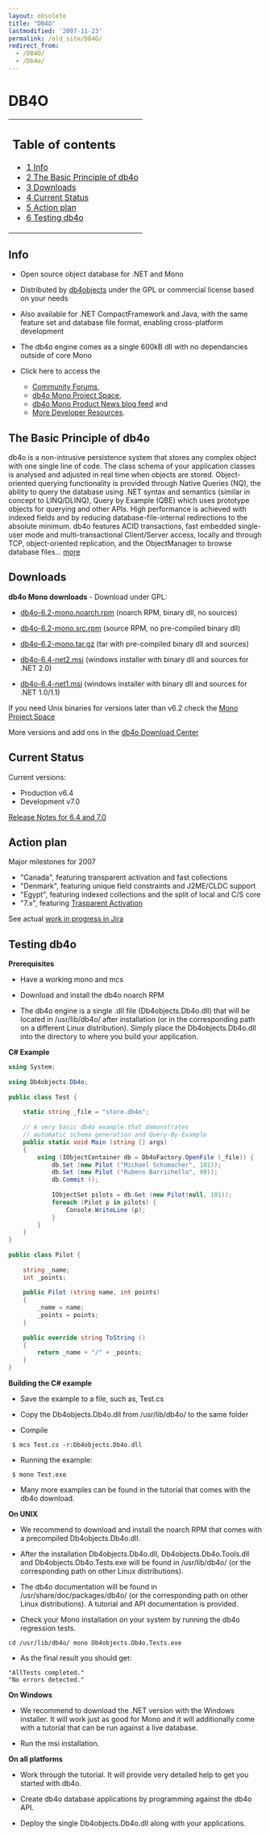 ```yaml
---
layout: obsolete
title: "DB4O"
lastmodified: '2007-11-23'
permalink: /old_site/DB4O/
redirect_from:
  - /DB4O/
  - /Db4o/
---
```


DB4O
====

<table>
<col width="100%" />
<tbody>
<tr class="odd">
<td align="left"><h2>Table of contents</h2>
<ul>
<li><a href="#info">1 Info</a></li>
<li><a href="#the-basic-principle-of-db4o">2 The Basic Principle of db4o</a></li>
<li><a href="#downloads">3 Downloads</a></li>
<li><a href="#current-status">4 Current Status</a></li>
<li><a href="#action-plan">5 Action plan</a></li>
<li><a href="#testing-db4o">6 Testing db4o</a></li>
</ul></td>
</tr>
</tbody>
</table>

Info
----

-   Open source object database for .NET and Mono

-   Distributed by [db4objects](http://www.db4o.com?src=Mono) under the GPL or commercial license based on your needs

-   Also available for .NET CompactFramework and Java, with the same feature set and database file format, enabling cross-platform development

-   The db4o engine comes as a single 600kB dll with no dependancies outside of core Mono

-   Click here to access the
    -   [Community Forums](http://developer.db4o.com/forums/),
    -   [db4o Mono Project Space](http://developer.db4o.com/ProjectSpaces/view.aspx/Mono),
    -   [db4o Mono Product News blog feed](http://forums.db4o.com/blogs/product_news/archive/category/1008.aspx) and
    -   [More Developer Resources](http://developer.db4o.com).

The Basic Principle of db4o
---------------------------

db4o is a non-intrusive persistence system that stores any complex object with one single line of code. The class schema of your application classes is analysed and adjusted in real time when objects are stored. Object-oriented querying functionality is provided through Native Queries (NQ), the ability to query the database using .NET syntax and semantics (similar in concept to LINQ/DLINQ), Query by Example (QBE) which uses prototype objects for querying and other APIs. High performance is achieved with indexed fields and by reducing database-file-internal redirections to the absolute minimum. db4o features ACID transactions, fast embedded single-user mode and multi-transactional Client/Server access, locally and through TCP, object-oriented replication, and the ObjectManager to browse database files... [more](http://www.db4o.com/about/productinformation/)

Downloads
---------

**db4o Mono downloads** - Download under GPL:

-   [db4o-6.2-mono.noarch.rpm](http://www.db4o.com/downloads/db4o-6.2-mono.noarch.rpm) (noarch RPM, binary dll, no sources)

-   [db4o-6.2-mono.src.rpm](http://www.db4o.com/downloads/db4o-6.2-mono.src.rpm) (source RPM, no pre-compiled binary dll)

-   [db4o-6.2-mono.tar.gz](http://www.db4o.com/downloads/db4o-6.2-mono.tar.gz) (tar with pre-compiled binary dll and sources)

-   [db4o-6.4-net2.msi](http://www.db4o.com/downloads/db4o-6.4-net2.msi) (windows installer with binary dll and sources for .NET 2.0)

-   [db4o-6.4-net1.msi](http://www.db4o.com/downloads/db4o-6.4-net1.msi) (windows installer with binary dll and sources for .NET 1.0/1.1)

If you need Unix binaries for versions later than v6.2 check the [Mono Project Space](http://developer.db4o.com/ProjectSpaces/view.aspx/Mono)

More versions and add ons in the [db4o Download Center](http://downloads.db4o.com)

Current Status
--------------

Current versions:

-   Production v6.4
-   Development v7.0

[Release Notes for 6.4 and 7.0](http://developer.db4o.com/blogs/product_news/archive/2007/11/13/release-notes-for-6-4-prod-and-7-0-dev.aspx)

Action plan
-----------

Major milestones for 2007

-   "Canada", featuring transparent activation and fast collections
-   "Denmark", featuring unique field constraints and J2ME/CLDC support
-   "Egypt", featuring indexed collections and the split of local and C/S core
-   "7.x", featuring [Trasparent Activation](http://developer.db4o.com/blogs/product_news/archive/2007/11/12/the-7th-dimension.aspx)

See actual [work in progress in Jira](http://tracker.db4o.com/jira/secure/Dashboard.jspa)

Testing db4o
------------

**Prerequisites**

-   Have a working mono and mcs

-   Download and install the db4o noarch RPM

-   The db4o engine is a single .dll file (Db4objects.Db4o.dll) that will be located in /usr/lib/db4o/ after installation (or in the corresponding path on a different Linux distribution). Simply place the Db4objects.Db4o.dll into the directory to where you build your application.

**C\# Example**

``` csharp
using System;
 
using Db4objects.Db4o;
 
public class Test {
 
    static string _file = "store.db4o";
 
    // A very basic db4o example that demonstrates
    // automatic schema generation and Query-By-Example
    public static void Main (string [] args)
    {
        using (IObjectContainer db = Db4oFactory.OpenFile (_file)) {
            db.Set (new Pilot ("Michael Schumacher", 101));
            db.Set (new Pilot ("Rubens Barrichello", 99));
            db.Commit ();
 
            IObjectSet pilots = db.Get (new Pilot(null, 101));
            foreach (Pilot p in pilots) {
                Console.WriteLine (p);
            }
        }
    }
}
 
public class Pilot {
 
    string _name;
    int _points;
 
    public Pilot (string name, int points)
    {
        _name = name;
        _points = points;
    }
 
    public override string ToString ()
    {
        return _name + "/" + _points;
    }
}
```

**Building the C\# example**

-   Save the example to a file, such as, Test.cs

-   Copy the Db4objects.Db4o.dll from /usr/lib/db4o/ to the same folder

-   Compile

<!-- -->

     $ mcs Test.cs -r:Db4objects.Db4o.dll

-   Running the example:

<!-- -->

     $ mono Test.exe

-   Many more examples can be found in the tutorial that comes with the db4o download.

**On UNIX**

-   We recommend to download and install the noarch RPM that comes with a precompiled Db4objects.Db4o.dll.

-   After the installation Db4objects.Db4o.dll, Db4objects.Db4o.Tools.dll and Db4objects.Db4o.Tests.exe will be found in /usr/lib/db4o/ (or the corresponding path on other Linux distributions).

-   The db4o documentation will be found in /usr/share/doc/packages/db4o/ (or the corresponding path on other Linux distributions). A tutorial and API documentation is provided.

-   Check your Mono installation on your system by running the db4o regression tests.

<!-- -->

    cd /usr/lib/db4o/ mono Db4objects.Db4o.Tests.exe 

-   As the final result you should get:

<!-- -->

    "AllTests completed."
    "No errors detected." 

 **On Windows**

-   We recommend to download the .NET version with the Windows installer. It will work just as good for Mono and it will additionally come with a tutorial that can be run against a live database.

-   Run the msi installation.

**On all platforms**

-   Work through the tutorial. It will provide very detailed help to get you started with db4o.

-   Create db4o database applications by programming against the db4o API.

-   Deploy the single Db4objects.Db4o.dll along with your applications.


